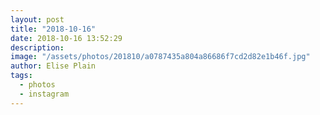 ```yaml
---
layout: post
title: "2018-10-16"
date: 2018-10-16 13:52:29
description: 
image: "/assets/photos/201810/a0787435a804a86686f7cd2d82e1b46f.jpg"
author: Elise Plain
tags: 
  - photos
  - instagram
---
```



<p></p>
